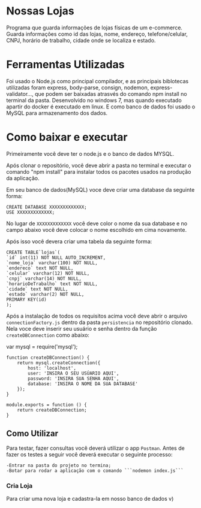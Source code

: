 # Nossas Lojas 

Programa que guarda informações de lojas físicas de um e-commerce. Guarda informações como id das lojas, nome, endereço, telefone/celular, CNPJ, horário de trabalho, cidade onde se localiza e estado. 


# Ferramentas Utilizadas

 Foi usado o Node.js como principal compilador, e as principais biblotecas utilizadas foram express, body-parse, consign, nodemon, express-validator..., que podem ser baixadas atrasvés do comando npm install no terminal da pasta. 
 Desenvolvido no windows 7, mas quando executado apartir do docker é executado em linux. E como banco de dados foi usado o MySQL para armazenamento dos dados.
 
 
 # Como baixar e executar
 Primeiramente você deve ter o node.js e o banco de dados MYSQL.
 
 Após clonar o repositório, você deve abrir a pasta no terminal e executar o comando "npm install" para instalar todos os pacotes usados  na produção da aplicação.
 
 Em seu banco de dados(MySQL) voce deve criar uma database da seguinte forma:
 
 ```
 CREATE DATABASE XXXXXXXXXXXXX;
 USE XXXXXXXXXXXXX;
 ```
 No lugar de ```XXXXXXXXXXXXX``` você deve color o nome da sua database e no campo abaixo você deve colocar o nome escolhido em cima novamente.
 
 
 Após isso você devera criar uma tabela da seguinte forma:
 
 ```
 CREATE TABLE`lojas`(
`id` int(11) NOT NULL AUTO_INCREMENT,
`nome_loja` varchar(100) NOT NULL,
`endereco` text NOT NULL,
`celular` varchar(12) NOT NULL,
`cnpj` varchar(14) NOT NULL,
`horarioDeTrabalho` text NOT NULL,
`cidade` text NOT NULL,
`estado` varchar(2) NOT NULL,
PRIMARY KEY(id)
);
```

 Após a instalação de todos os requisitos acima você deve abrir o arquivo ```connectionFactory.js``` dentro da pasta ```persistencia``` no repositório clonado. Nela voce deve inserir seu usuário e senha dentro da função ```createDBConnection``` como abaixo:
 
 var mysql = require('mysql');
```
function createDBConnection() {
    return mysql.createConnection({
        host: 'localhost',
        user: 'INSIRA O SEU USÚARIO AQUI',
        password: 'INSIRA SUA SENHA AQUI',
        database: 'INSIRA O NOME DA SUA DATABASE'
    });
}

module.exports = function () {
    return createDBConnection;
}
```
 
 
 ## Como Utilizar
  Para testar, fazer consultas você deverá utilizar o app ```Postman```.
 Antes de fazer os testes a seguir você deverá executar o seguinte processo:
 ```
 -Entrar na pasta do projeto no termina;
 -Botar para rodar a aplicação com o comando ```nodemon index.js```
  ```
 ### Cria Loja
  
 Para criar uma nova loja e cadastra-la em nosso banco de dados v)
